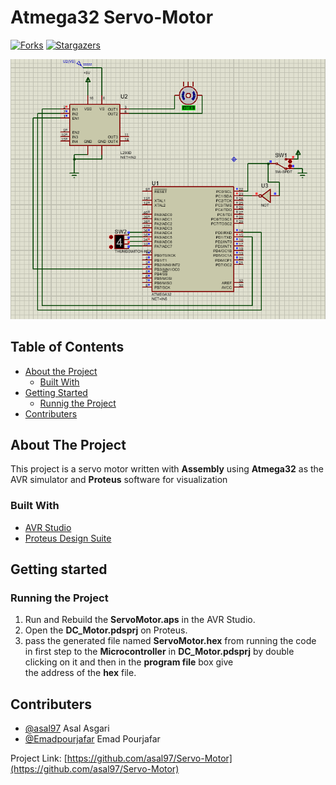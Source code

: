 <!--
*** Thanks for checking out this README Template. If you have a suggestion that would
*** make this better, please fork the repo and create a pull request or simply open
*** an issue with the tag "enhancement".
*** Thanks again! Now go create something AMAZING! :D
-->





<!-- PROJECT SHIELDS -->
<!--
*** I'm using markdown "reference style" links for readability.
*** Reference links are enclosed in brackets [ ] instead of parentheses ( ).
*** See the bottom of this document for the declaration of the reference variables
*** for contributors-url, forks-url, etc. This is an optional, concise syntax you may use.
*** https://www.markdownguide.org/basic-syntax/#reference-style-links
-->

# Atmega32 Servo-Motor

[![Forks][forks-shield]][forks-url]
[![Stargazers][stars-shield]][stars-url]

![Servo-Motor](https://github.com/asal97/Servo-Motor/blob/master/ServoMotor.PNG)

<!-- TABLE OF CONTENTS -->
## Table of Contents

* [About the Project](#about-the-project)
  * [Built With](#built-with)
* [Getting Started](#getting-started)
  * [Runnig the Project](#running-the-project)
* [Contributers](#contributers)





<!-- ABOUT THE PROJECT -->
## About The Project
This project is a servo motor written with **Assembly** using **Atmega32** as the AVR simulator
and **Proteus** software for visualization
 

### Built With
* [AVR Studio](https://www.microchip.com/mplab/avr-support/atmel-studio-7)
* [Proteus Design Suite](https://www.labcenter.com/)


<!-- GETTING STARTED -->
## Getting started


<!-- Running the Project -->
### Running the Project
1) Run and Rebuild the **ServoMotor.aps**  in the AVR Studio.
2) Open the **DC_Motor.pdsprj** on Proteus.
3) pass the generated file named **ServoMotor.hex** from running the code in first step to the **Microcontroller**
in **DC_Motor.pdsprj** by double clicking on it and then in the **program file** box give       
the address of the **hex** file.






<!-- CONTACT -->
## Contributers
* [@asal97](https://github.com/asal97) Asal Asgari
* [@Emadpourjafar](https://github.com/Emadpourjafar) Emad Pourjafar 


Project Link: [https://github.com/asal97/Servo-Motor](https://github.com/asal97/Servo-Motor)


<!-- MARKDOWN LINKS & IMAGES -->
<!-- https://www.markdownguide.org/basic-syntax/#reference-style-links -->

[forks-shield]: https://img.shields.io/github/forks/asal97/Servo-Motor
[forks-url]: https://img.shields.io/github/forks/asal97/Servo-Motor
[stars-shield]: https://img.shields.io/github/stars/asal97/Servo-Motor
[stars-url]: https://img.shields.io/github/stars/asal97/Servo-Motor




